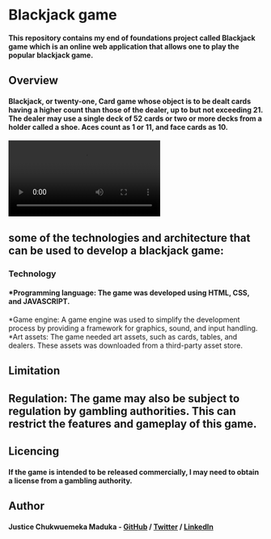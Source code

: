 # Blackjack game
#### This repository contains my end of foundations project called Blackjack game which is an online web application that allows one to play the popular blackjack game. 

## Overview
#### Blackjack, or twenty-one, Card game whose object is to be dealt cards having a higher count than those of the dealer, up to but not exceeding 21. The dealer may use a single deck of 52 cards or two or more decks from a holder called a shoe. Aces count as 1 or 11, and face cards as 10.

<video>
  <source src="C:\Users\User\Desktop\Blackjack project demo.mp4" type="Blackjack project demo.mp4">
  Your browser does not support the video tag.
</video>

## some of the technologies and architecture that can be used to develop a blackjack game:
### Technology
#### *Programming language: The game was developed using HTML, CSS, and JAVASCRIPT.
*Game engine: A game engine was used to simplify the development process by providing a framework for graphics, sound, and input handling.
*Art assets: The game needed art assets, such as cards, tables, and dealers. These assets was downloaded  from a third-party asset store.

## Limitation
## Regulation: The game may also be subject to regulation by gambling authorities. This can restrict the features and gameplay of this game.

## Licencing
#### If the game is intended to be released commercially, I may need to obtain a license from a gambling authority.

## Author
#### Justice Chukwuemeka Maduka - [GitHub](https://github.com/MadukaJustice) / [Twitter](https://twitter.com/alpha_coder1) / [LinkedIn](https://www.linkedin.com/in/maduka-justice-815014239)
